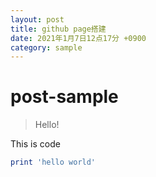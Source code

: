 ```yaml
---
layout: post
title: github page搭建
date: 2021年1月7日12点17分 +0900
category: sample
---
```

# post-sample
> Hello!

This is code
```ruby
print 'hello world'
```